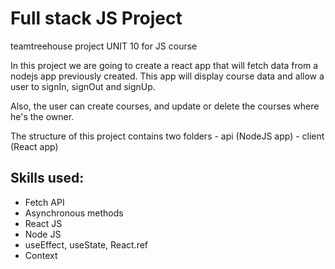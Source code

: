 # Full stack JS Project
teamtreehouse project UNIT 10 for JS course

In this project we are going to create a react app that will fetch data from a nodejs app previously created.
This app will display course data and allow a user to signIn, signOut and signUp.

Also, the user can create courses, and update or delete the courses where he's the owner.

The structure of this project contains two folders
    - api (NodeJS app)
    - client (React app)

## Skills used:
- Fetch API
- Asynchronous methods
- React JS
- Node JS
- useEffect, useState, React.ref
- Context
